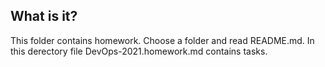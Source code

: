 ## What is it?
This folder contains homework.
Choose a folder and read README.md.
In this derectory file DevOps-2021.homework.md contains tasks.
